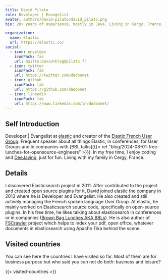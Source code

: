 ```yaml
---
title: David Pilato
role: Developer | Evangelist
avatar: authors/david-pilato/david_pilato.png
bio: 20+ years of experience, mostly in Java. Living in Cergy, France.

organization:
  name: Elastic
  url: https://elastic.co/
social:
  - icon: envelope
    iconPack: fas
    url: mailto:david+blog@pilato.fr
  - icon: twitter
    iconPack: fab
    url: https://twitter.com/dadoonet
  - icon: github
    iconPack: fab
    url: https://github.com/dadoonet
  - icon: linkedin
    iconPack: fab
    url: https://www.linkedin.com/in/dadoonet/
---
```


## Self Introduction

Developer | Evangelist at [elastic](https://elastic.co) and creator of the [Elastic French User Group](https://www.meetup.com/elasticfr/). Frequent speaker about all things Elastic, in conferences, for User Groups and in companies with [BBL talks]({{< ref "blog/2024-08-01-free-lunches-for-opensource-engineers" >}}). In my free time, I enjoy coding and [DeeJaying](http://djdadoo.pilato.fr/), just for fun. Living with my family in Cergy, France.

## Details  

I discovered Elasticsearch project in 2011. After contributed to the project and created open source plugins for it, David joined elastic the company in 2013 where he is Developer and Evangelist. He also created and still actively managing the French spoken language User Group. At elastic, he mainly worked on Elasticsearch source code, specifically on open-source plugins. In his free time, he likes talking about elasticsearch in conferences or in companies ([Brown Bag Lunches AKA BBLs](/blog/2024-08-01-free-lunches-for-opensource-engineers)). He is also author of [FSCrawler](https://github.com/dadoonet/fscrawler) project which helps to index your pdf, open office, whatever documents in elasticsearch using Apache Tika behind the scene.

## Visited countries

You can see here the countries I have visited so far. Most of them are for business purpose but who said you can not do both: business and leisure?

{{< visited-countries >}}
